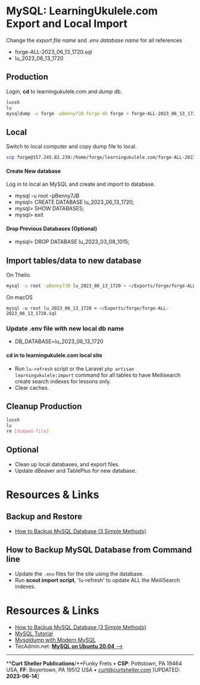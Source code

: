 # MySQL: LearningUkulele.com Export and Local Import

Change the *export file name* and .*env database name* for all references

- forge-ALL-2023_06_13_1720.sql
- lu_2023_06_13_1720

## Production

*Login*, **cd** to learningukulele.com and *dump* db.

```sh
lussh
lu
mysqldump -u forge -pBenny7JB-forge-db forge > forge-ALL-2023_06_13_1720.sql
```

## Local

   Switch to local computer and copy dump file to local.

```sh
scp forge@157.245.82.239:/home/forge/learningukulele.com/forge-ALL-2023_06_13_1720.sql ~/Exports/forge
```

#### Create New database

Log in to local an MySQL and create and import to database.
   - mysql -u root -pBenny7JB
   - mysql> CREATE DATABASE lu_2023_06_13_1720;
   - mysql> SHOW DATABASES;
   - mysql> exit

#### Drop Previous Databases (Optional)
- mysql> DROP DATABASE lu_2023_03_08_1015;

## Import tables/data to new database

On Thelio

```sh
mysql -u root -pBenny7JB lu_2023_06_13_1720 < ~/Exports/forge/forge-ALL-2023_06_13_1720.sql
```

On macOS

```
mysql -u root lu_2023_06_13_1720 < ~/Exports/forge/forge-ALL-2023_06_13_1720.sql

```

### Update .env file with new local db name
- DB_DATABASE=lu_2023_06_13_1720

#### cd in to learningukulele.com local site

- Run `lu-refresh` script  or the Laravel `php artisan learningukulele:import` command for all tables to have Meilisearch create search indexes for lessons only.
- Clear caches.


## Cleanup Production

```bash
lussh
lu
rm [dumped-file]
```

## Optional

- Clean up local databases, and export files.
- Update dBeaver and TablePlus for new database.

# Resources & Links

## Backup and Restore

- [How to Backup MySQL Database (3 Simple Methods)](https://serverguy.com/servers/how-to-backup-mysql-database/)

## How to Backup MySQL Database from Command line

- Update the `.env` files for the site using the database.
- Run <strong>scout import script</strong>, 'lu-refresh' to update ALL the MeiliSearch indexes.

# Resources & Links

- [How to Backup MySQL Database (3 Simple Methods)](https://serverguy.com/servers/how-to-backup-mysql-database/)
- [MySQL Tutorial](https://www.mysqltutorial.org/mysql-show-databases/)
- [Mysqldump with Modern MySQL](https://serversforhackers.com/c/mysqldump-with-modern-mysql)
- TecAdmin.net: [**MySQL on Ubuntu 20.04** -->](https://tecadmin.net/install-mysql-ubuntu-20-04/)

----
****Curt Sheller Publications**/**Funky Frets • **CSP**: Pottstown, PA 19464 USA, **FF**: Boyertown, PA 19512 USA • [curt@curtsheller.com](mailto:curt@curtsheller.com) [UPDATED: **2023-06-14**]
